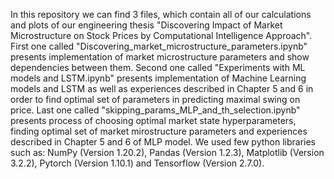 In this repository we can find 3 files, which contain all of our calculations and plots of our engineering thesis "Discovering Impact of Market Microstructure on Stock Prices by Computational Intelligence Approach". 
First one called "Discovering_market_microstructure_parameters.ipynb" presents implementation of market microstructure parameters and show dependencies between them.
Second one called "Experiments with ML models and LSTM.ipynb" presents implementation of Machine Learning models and LSTM as well as experiences described in Chapter 5 and 6 in order to find optimal set of parameters in predicting maximal swing on price.
Last one called "skipping_params_MLP_and_th_selection.ipynb" presents process of choosing optimal market state hyperparameters, finding optimal set of market mirostructure parameters and experiences described in Chapter 5 and 6 of MLP model.
We used few python libraries such as: NumPy (Version 1.20.2), Pandas (Version 1.2.3), Matplotlib (Version 3.2.2), Pytorch (Version 1.10.1) and Tensorflow (Version 2.7.0).
